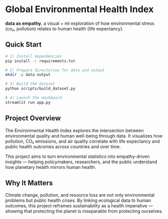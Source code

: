 # Global Environmental Health Index

**data as empathy.** a visual + ml exploration of how environmental stress (co₂, pollution) relates to human health (life expectancy).

## Quick Start
```bash
# 1) Install dependencies
pip install -r requirements.txt

# 2) Prepare directories for data and output
mkdir -p data output

# 3) Build the dataset
python scripts/build_dataset.py

# 4) Launch the dashboard
streamlit run app.py
```

## Project Overview
The Environmental Health Index explores the intersection between environmental quality and human well-being through data.
It visualizes how pollution, CO₂ emissions, and air quality correlate with life expectancy and public health outcomes across countries and over time.

This project aims to turn environmental statistics into empathy-driven insights — helping policymakers, researchers, and the public understand how planetary health mirrors human health.

## Why It Matters

Climate change, pollution, and resource loss are not only environmental problems but public health crises.
By linking ecological data to human outcomes, this project reframes sustainability as a health imperative —
showing that protecting the planet is inseparable from protecting ourselves.